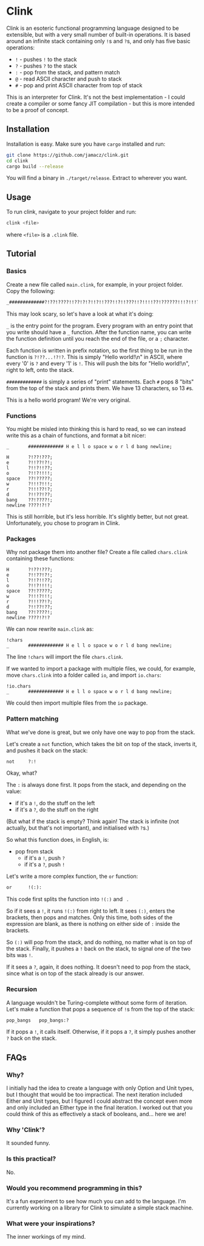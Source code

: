 # Clink

Clink is an esoteric functional programming language designed to be extensible, but with a very small number of built-in operations. It is based around an infinite stack containing only `!`s and `?`s, and only has five basic operations:

- `!` - pushes `!` to the stack
- `?` - pushes `?` to the stack
- `:` - pop from the stack, and pattern match
- `@` - read ASCII character and push to stack
- `#` - pop and print ASCII character from top of stack

This is an interpreter for Clink. It's not the best implementation - I could create a compiler or some fancy JIT compilation - but this is more intended to be a proof of concept.

## Installation

Installation is easy. Make sure you have `cargo` installed and run:

```bash
git clone https://github.com/jamacz/clink.git
cd clink
cargo build --release
```

You will find a binary in `./target/release`. Extract to wherever you want.

## Usage

To run clink, navigate to your project folder and run:

``` bash
clink <file>
```

where `<file>` is a `.clink` file.

## Tutorial

### Basics

Create a new file called `main.clink`, for example, in your project folder. Copy the following:

``` txt
_#############?!??!????!!??!?!?!!?!!???!!?!!???!!?!!!!??!??????!!!?!!!?!!?!!!!?!!!??!??!!?!!???!!??!????!????!????!?!?
```

This may look scary, so let's have a look at what it's doing:

`_` is the entry point for the program. Every program with an entry point that you write should have a `_` function. After the function name, you can write the function definition until you reach the end of the file, or a `;` character.

Each function is written in prefix notation, so the first thing to be run in the function is `?!??...!?!?`.
This is simply "Hello world!\n" in ASCII, where every '0' is `?` and every '1' is `!`. This will push the bits for "Hello world!\n", right to left, onto the stack.

`#############` is simply a series of "print" statements. Each `#` pops 8 "bits" from the top of the stack and prints them. We have 13 characters, so 13 `#`s.

This is a hello world program! We're very original.

### Functions

You might be misled into thinking this is hard to read, so we can instead write this as a chain of functions, and format a bit nicer:

``` text
_       ############# H e l l o space w o r l d bang newline;

H       ?!??!???;
e       ?!!??!?!;
l       ?!!?!!??;
o       ?!!?!!!!;
space   ??!?????;
w       ?!!!?!!!;
r       ?!!!??!?;
d       ?!!??!??;
bang    ??!????!;
newline ????!?!?
```

This is still horrible, but it's less horrible. It's slightly better, but not great. Unfortunately, you chose to program in Clink.

### Packages

Why not package them into another file? Create a file called `chars.clink` containing these functions:

``` text
H       ?!??!???;
e       ?!!??!?!;
l       ?!!?!!??;
o       ?!!?!!!!;
space   ??!?????;
w       ?!!!?!!!;
r       ?!!!??!?;
d       ?!!??!??;
bang    ??!????!;
newline ????!?!?
```

We can now rewrite `main.clink` as:

``` text
!chars
_       ############# H e l l o space w o r l d bang newline;
```

The line `!chars` will import the file `chars.clink`.

If we wanted to import a package with multiple files, we could, for example, move `chars.clink` into a folder called `io`, and import `io.chars`:

``` text
!io.chars
_       ############# H e l l o space w o r l d bang newline;
```

We could then import multiple files from the `io` package.

### Pattern matching

What we've done is great, but we only have one way to pop from the stack.

Let's create a `not` function, which takes the bit on top of the stack, inverts it, and pushes it back on the stack:

```txt
not     ?:!
```

Okay, what?

The `:` is always done first. It pops from the stack, and depending on the value:

- if it's a `!`, do the stuff on the left
- if it's a `?`, do the stuff on the right

(But what if the stack is empty? Think again! The stack is infinite (not actually, but that's not important), and initialised with `?`s.)

So what this function does, in English, is:

- pop from stack
    - if it's a `!`, push `?`
    - if it's a `?`, push `!`

Let's write a more complex function, the `or` function:

``` txt
or      !(:):
```

This code first splits the function into `!(:)` and ` `.

So if it sees a `!`, it runs `!(:)` from right to left. It sees `(:)`, enters the brackets, then pops and matches. Only this time, both sides of the expression are blank, as there is nothing on either side of `:` inside the brackets. 

So `(:)` will pop from the stack, and do nothing, no matter what is on top of the stack. Finally, it pushes a `!` back on the stack, to signal one of the two bits was `!`.

If it sees a `?`, again, it does nothing. It doesn't need to pop from the stack, since what is on top of the stack already is our answer.

### Recursion

A language wouldn't be Turing-complete without some form of iteration. Let's make a function that pops a sequence of `!`s from the top of the stack:

```txt
pop_bangs   pop_bangs:?
```

If it pops a `!`, it calls itself. Otherwise, if it pops a `?`, it simply pushes another `?` back on the stack.

## FAQs

### Why?

I initially had the idea to create a language with only Option and Unit types, but I thought that would be too impractical.
The next iteration included Either and Unit types, but I figured I could abstract the concept even more and only included an Either type in the final iteration.
I worked out that you could think of this as effectively a stack of booleans, and... here we are!

### Why 'Clink'?

It sounded funny.

### Is this practical?

No.

### Would you recommend programming in this?

It's a fun experiment to see how much you can add to the language. I'm currently working on a library for Clink to simulate a simple stack machine.

### What were your inspirations?

The inner workings of my mind.